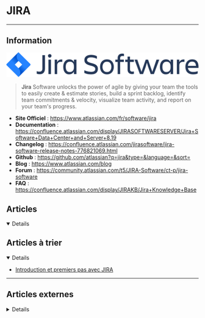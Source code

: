 # JIRA
---

## <i class="fa-solid fa-hashtag"></i> Information

![Logo](../../_media/apps/jira/jira_logo.svg ':size=250 :no-zoom')


> <i class="fa-solid fa-quote-left"></i> **Jira** Software unlocks the power of agile by giving your team the tools to easily create & estimate stories, build a sprint backlog, identify team commitments & velocity, visualize team activity, and report on your team's progress. <i class="fa-solid fa-quote-left fa-rotate-180"></i>


- <i class="fa-solid fa-globe"></i> **Site Officiel** : https://www.atlassian.com/fr/software/jira
- <i class="fa-solid fa-book"></i> **Documentation** : https://confluence.atlassian.com/display/JIRASOFTWARESERVER/Jira+Software+Data+Center+and+Server+8.19
- <i class="fa-solid fa-file-circle-question"></i> **Changelog** : https://confluence.atlassian.com/jirasoftware/jira-software-release-notes-776821069.html
- <i class="fa-brands fa-github"></i> **Github** : https://github.com/atlassian?q=jira&type=&language=&sort=
- <i class="fab fa-blogger-b"></i> **Blog** : https://www.atlassian.com/blog
- <i class="fas fa-comments"></i> **Forum** : https://community.atlassian.com/t5/JIRA-Software/ct-p/jira-software
- <i class="far fa-question-circle"></i> **FAQ** : https://confluence.atlassian.com/display/JIRAKB/Jira+Knowledge+Base



## <i class="fa-regular fa-newspaper"></i> Articles

<details open>

</details>

## <i class="fa-solid fa-glasses"></i> Articles à trier

<details open>

- [Introduction et premiers pas avec JIRA](/atrier/apps/jira_001.md)

</details>

---

## <i class="fa-solid fa-glasses"></i> Articles externes

<details>

- [A JIRA Tutorial for Software Developers: Get The Most out of JIRA](https://dzone.com/articles/a-jira-tutorial-for-software-developers-get-the-mo)
- [Best Ways to Track Time in Jira](https://dzone.com/articles/best-ways-to-track-time-in-jira)
- [Free Jira Plugins To Use in 2021 (Updated Guide)](https://dzone.com/articles/free-jira-plugins-to-use-in-2021-updated-guide)
- [How to automatically add Jira issue ID to the commit message](https://blog.sleeplessbeastie.eu/2019/11/25/how-to-automatically-add-jira-issue-id-to-the-commit-message/)
- [How to Install Jira Agile Project Management Tool on CentOS 8](https://www.howtoforge.com/how-to-install-jira-on-centos-8/)
- [How to Install Jira Agile Project Management Tool on Ubuntu 20.04](https://www.howtoforge.com/how-to-install-jira-agile-project-management-tool-on-ubuntu-20-04/)
- [How to Install JIRA on Ubuntu Linux](https://linoxide.com/tools/install-jira-on-ubuntu-linux/)
- [Integrating Jenkins with Bitbucket and Jira: A Tutorial](https://opensourceforu.com/2020/01/integrating-jenkins-with-bitbucket-and-jira-a-tutorial/)
- [JIRA for designers — the basics](https://uxdesign.cc/jira-for-designers-the-basics-85d18a42a0cc)
- [Jira Is a Microcosm of What's Broken in Software Development](https://dzone.com/articles/jira-is-a-microcosm-of-whats-broken-in-software-de)
- [Managing Teams and Projects in Jira, From Idea to Execution](https://www.digitalocean.com/community/tech_talks/managing-teams-and-projects-in-jira-from-idea-to-execution)
- [The Quickest & Easiest Way To Automate JIRA](https://medium.com/geekculture/the-quickest-easiest-way-to-automate-jira-916e7ede003e)
- [Update Tickets from the Command Line](https://www.linuxjournal.com/content/update-tickets-command-line)
- [Upgrading to the Latest Jira With the Latest Version of MariaDB Server](https://dzone.com/articles/upgrading-to-the-latest-jira-with-the-latest-versi)

</details>

